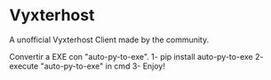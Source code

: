 # Vyxterhost
A unofficial Vyxterhost Client made by the community.

Convertir a EXE con "auto-py-to-exe". 
1- pip install auto-py-to-exe 
2- execute "auto-py-to-exe" in cmd 
3- Enjoy!
